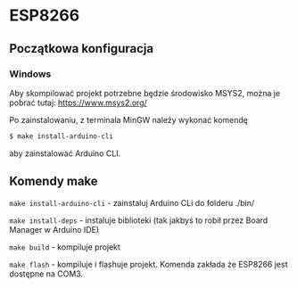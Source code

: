 # ESP8266

## Początkowa konfiguracja

### Windows
Aby skompilować projekt potrzebne będzie środowisko MSYS2, można je pobrać tutaj: https://www.msys2.org/

Po zainstalowaniu, z terminala MinGW należy wykonać komendę

```bash
$ make install-arduino-cli
```

aby zainstalować Arduino CLI. 

## Komendy make

`make install-arduino-cli` - zainstaluj Arduino CLi do folderu ./bin/

`make install-deps` - instaluje biblioteki (tak jakbyś to robił przez Board Manager w Arduino IDE)

`make build` - kompiluje projekt

`make flash` - kompiluje i flashuje projekt. Komenda zakłada że ESP8266 jest dostępne na COM3.